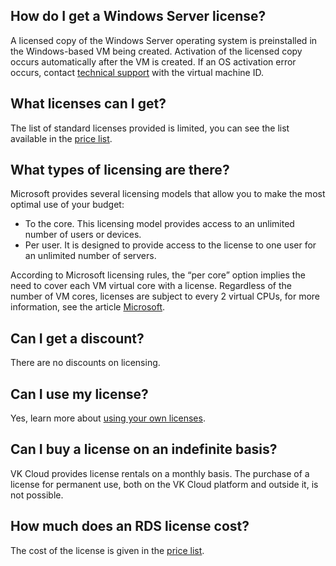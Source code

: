 ## How do I get a Windows Server license?

A licensed copy of the Windows Server operating system is preinstalled in the Windows-based VM being created. Activation of the licensed copy occurs automatically after the VM is created. If an OS activation error occurs, contact [technical support](/en/contacts) with the virtual machine ID.

## What licenses can I get?

The list of standard licenses provided is limited, you can see the list available in the [price list](https://mcs.mail.ru/pricelist).

## What types of licensing are there?

Microsoft provides several licensing models that allow you to make the most optimal use of your budget:

- To the core. This licensing model provides access to an unlimited number of users or devices.
- Per user. It is designed to provide access to the license to one user for an unlimited number of servers.

According to Microsoft licensing rules, the “per core” option implies the need to cover each VM virtual core with a license. Regardless of the number of VM cores, licenses are subject to every 2 virtual CPUs, for more information, see the article [Microsoft](../../license/ms-lic/).

## Can I get a discount?

There are no discounts on licensing.

## Can I use my license?

Yes, learn more about [using your own licenses](../../license/ms-lic#migration_previously_purchased_licenses_to_vk_cloud).

## Can I buy a license on an indefinite basis?

VK Cloud provides license rentals on a monthly basis. The purchase of a license for permanent use, both on the VK Cloud platform and outside it, is not possible.

## How much does an RDS license cost?

The cost of the license is given in the [price list](https://mcs.mail.ru/pricelist).
